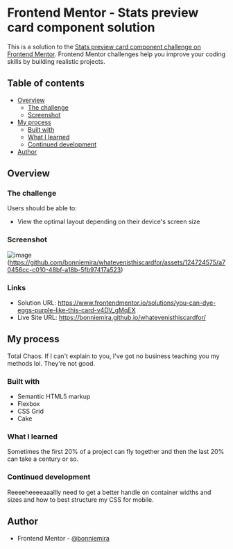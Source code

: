 # Frontend Mentor - Stats preview card component solution

This is a solution to the [Stats preview card component challenge on Frontend Mentor](https://www.frontendmentor.io/challenges/stats-preview-card-component-8JqbgoU62). Frontend Mentor challenges help you improve your coding skills by building realistic projects. 

## Table of contents

- [Overview](#overview)
  - [The challenge](#the-challenge)
  - [Screenshot](#screenshot)
- [My process](#my-process)
  - [Built with](#built-with)
  - [What I learned](#what-i-learned)
  - [Continued development](#continued-development)
- [Author](#author)


## Overview

### The challenge

Users should be able to:

- View the optimal layout depending on their device's screen size

### Screenshot

![image](https://github.com/bonniemira/whatevenisthiscardfor/assets/124724575/a6fe273a-161b-4c27-a79e-51e0da18da5c)
(https://github.com/bonniemira/whatevenisthiscardfor/assets/124724575/a70456cc-c010-48bf-a18b-5fb97417a523)

### Links

- Solution URL: https://www.frontendmentor.io/solutions/you-can-dye-eggs-purple-like-this-card-v4DV_gMqEX
- Live Site URL: https://bonniemira.github.io/whatevenisthiscardfor/

## My process

Total Chaos. If I can't explain to you, I've got no business teaching you my methods lol. They're not good. 

### Built with

- Semantic HTML5 markup
- Flexbox
- CSS Grid
- Cake

### What I learned

Sometimes the first 20% of a project can fly together and then the last 20% can take a century or so. 

### Continued development

Reeeeheeeeaaallly need to get a better handle on container widths and sizes and how to best structure my CSS for mobile. 

## Author

- Frontend Mentor - [@bonniemira](https://www.frontendmentor.io/profile/bonniemira)
